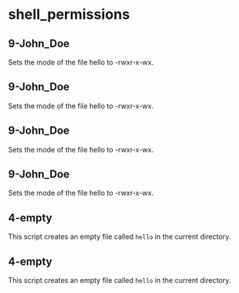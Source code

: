 # shell_permissions
## 9-John_Doe
Sets the mode of the file hello to -rwxr-x-wx.
## 9-John_Doe
Sets the mode of the file hello to -rwxr-x-wx.
## 9-John_Doe
Sets the mode of the file hello to -rwxr-x-wx.
## 9-John_Doe
Sets the mode of the file hello to -rwxr-x-wx.

## 4-empty

This script creates an empty file called `hello` in the current directory.

## 4-empty

This script creates an empty file called `hello` in the current directory.

